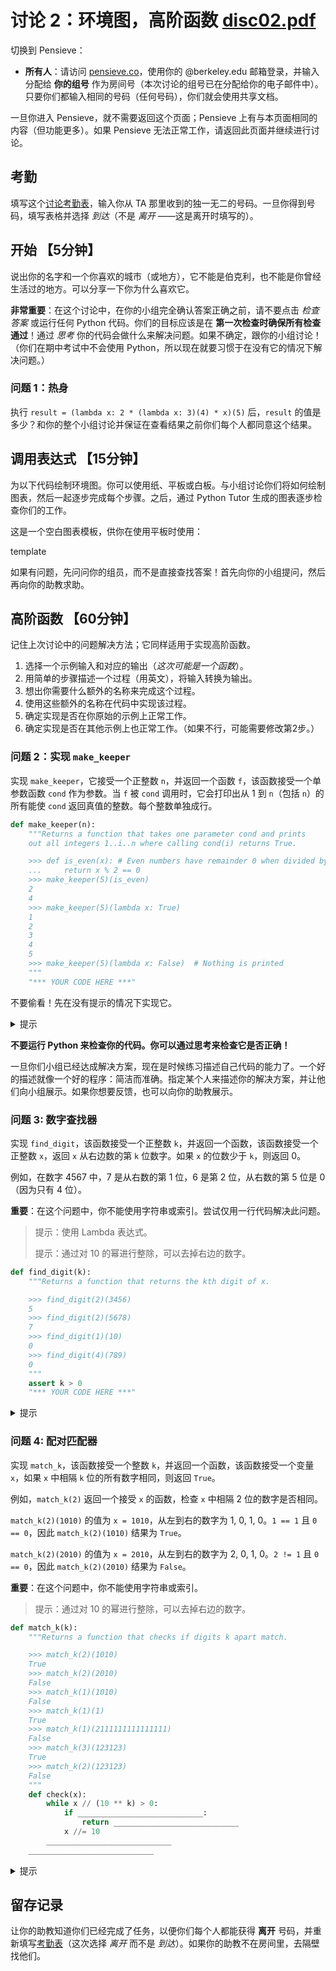 # 讨论 2：环境图，高阶函数 [disc02.pdf](https://cs61a.org/disc/disc02/disc02.pdf)

切换到 Pensieve：

- **所有人**：请访问 [pensieve.co](https://tutor.pensieve.co/student/courses/cs61a/clazzes/cs61a_sp25/assignments/65b9e05d81508f3afeaad829)，使用你的 @berkeley.edu 邮箱登录，并输入分配给 **你的组号** 作为房间号（本次讨论的组号已在分配给你的电子邮件中）。只要你们都输入相同的号码（任何号码），你们就会使用共享文档。

一旦你进入 Pensieve，就不需要返回这个页面；Pensieve 上有与本页面相同的内容（但功能更多）。如果 Pensieve 无法正常工作，请返回此页面并继续进行讨论。

## 考勤

填写这个[讨论考勤表](http://go.cs61a.org/discussion-attendance)，输入你从 TA 那里收到的独一无二的号码。一旦你得到号码，填写表格并选择 *到达*（不是 *离开* ——这是离开时填写的）。

## 开始 【5分钟】

说出你的名字和一个你喜欢的城市（或地方），它不能是伯克利，也不能是你曾经生活过的地方。可以分享一下你为什么喜欢它。

**非常重要**：在这个讨论中，在你的小组完全确认答案正确之前，请不要点击 *检查答案* 或运行任何 Python 代码。你们的目标应该是在 **第一次检查时确保所有检查通过**！通过 *思考* 你的代码会做什么来解决问题。如果不确定，跟你的小组讨论！（你们在期中考试中不会使用 Python，所以现在就要习惯于在没有它的情况下解决问题。）

### 问题 1：热身

执行 `result = (lambda x: 2 * (lambda x: 3)(4) * x)(5)` 后，`result` 的值是多少？和你的整个小组讨论并保证在查看结果之前你们每个人都同意这个结果。

## 调用表达式 【15分钟】

为以下代码绘制环境图。你可以使用纸、平板或白板。与小组讨论你们将如何绘制图表，然后一起逐步完成每个步骤。之后，通过 Python Tutor 生成的图表逐步检查你们的工作。


这是一个空白图表模板，供你在使用平板时使用：

template

如果有问题，先问问你的组员，而不是直接查找答案！首先向你的小组提问，然后再向你的助教求助。

## 高阶函数 【60分钟】

记住上次讨论中的问题解决方法；它同样适用于实现高阶函数。

1. 选择一个示例输入和对应的输出（*这次可能是一个函数*）。
2. 用简单的步骤描述一个过程（用英文），将输入转换为输出。
3. 想出你需要什么额外的名称来完成这个过程。
4. 使用这些额外的名称在代码中实现该过程。
5. 确定实现是否在你原始的示例上正常工作。
6. 确定实现是否在其他示例上也正常工作。（如果不行，可能需要修改第2步。）

### 问题 2：实现 `make_keeper`

实现 `make_keeper`，它接受一个正整数 `n`，并返回一个函数 `f`，该函数接受一个单参数函数 `cond` 作为参数。当 `f` 被 `cond` 调用时，它会打印出从 1 到 `n`（包括 `n`）的所有能使 `cond` 返回真值的整数。每个整数单独成行。

```python
def make_keeper(n):
    """Returns a function that takes one parameter cond and prints
    out all integers 1..i..n where calling cond(i) returns True.

    >>> def is_even(x): # Even numbers have remainder 0 when divided by 2.
    ...     return x % 2 == 0
    >>> make_keeper(5)(is_even)
    2
    4
    >>> make_keeper(5)(lambda x: True)
    1
    2
    3
    4
    5
    >>> make_keeper(5)(lambda x: False)  # Nothing is printed
    """
    "*** YOUR CODE HERE ***"
```

不要偷看！先在没有提示的情况下实现它。

<details>
<summary>提示</summary>
<p>为了返回一个函数 <code>f</code>，在实现的第一行包括 <code>def f(cond):</code>，并在最后返回 <code>f</code>。<br>
    <code>f</code> 函数应该引入 <code>i = 1</code>，以便循环遍历所有整数，通过调用 <code>cond(i)</code> 来判断 <code>cond</code> 是否对每个整数返回真值。</p>
</details>

**不要运行 Python 来检查你的代码。你可以通过思考来检查它是否正确！**

一旦你们小组已经达成解决方案，现在是时候练习描述自己代码的能力了。一个好的描述就像一个好的程序：简洁而准确。指定某个人来描述你的解决方案，并让他们向小组展示。如果你想要反馈，也可以向你的助教展示。

### 问题 3: 数字查找器

实现 `find_digit`，该函数接受一个正整数 `k`，并返回一个函数，该函数接受一个正整数 `x`，返回 `x` 从右边数的第 `k` 位数字。如果 `x` 的位数少于 `k`，则返回 0。

例如，在数字 4567 中，7 是从右数的第 1 位，6 是第 2 位，从右数的第 5 位是 0（因为只有 4 位）。

**重要**：在这个问题中，你不能使用字符串或索引。尝试仅用一行代码解决此问题。

> 提示：使用 Lambda 表达式。
>
> 提示：通过对 10 的幂进行整除，可以去掉右边的数字。

```python
def find_digit(k):
    """Returns a function that returns the kth digit of x.

    >>> find_digit(2)(3456)
    5
    >>> find_digit(2)(5678)
    7
    >>> find_digit(1)(10)
    0
    >>> find_digit(4)(789)
    0
    """
    assert k > 0
    "*** YOUR CODE HERE ***"
```

<details>
<summary>提示</summary>
首先去掉第 <code>k</code> 位之后的所有数字，这时第 <code>k</code> 位将是最后一位数字。
</details>

### 问题 4: 配对匹配器

实现 `match_k`，该函数接受一个整数 `k`，并返回一个函数，该函数接受一个变量 `x`，如果 `x` 中相隔 `k` 位的所有数字相同，则返回 `True`。

例如，`match_k(2)` 返回一个接受 `x` 的函数，检查 `x` 中相隔 2 位的数字是否相同。

`match_k(2)(1010)` 的值为 `x = 1010`，从左到右的数字为 1, 0, 1, 0。`1 == 1` 且 `0 == 0`，因此 `match_k(2)(1010)` 结果为 `True`。

`match_k(2)(2010)` 的值为 `x = 2010`，从左到右的数字为 2, 0, 1, 0。`2 != 1` 且 `0 == 0`，因此 `match_k(2)(2010)` 结果为 `False`。

**重要**：在这个问题中，你不能使用字符串或索引。

> 提示：通过对 10 的幂进行整除，可以去掉右边的数字。

```python
def match_k(k):
    """Returns a function that checks if digits k apart match.

    >>> match_k(2)(1010)
    True
    >>> match_k(2)(2010)
    False
    >>> match_k(1)(1010)
    False
    >>> match_k(1)(1)
    True
    >>> match_k(1)(2111111111111111)
    False
    >>> match_k(3)(123123)
    True
    >>> match_k(2)(123123)
    False
    """
    def check(x):
        while x // (10 ** k) > 0:
            if ____________________________:
                return ____________________________
            x //= 10
        ____________________________
    ____________________________
```

<details>
<summary>提示</summary>
在每次迭代中，将最后一位数字与前面第 k 位的数字进行比较。
</details>

## 留存记录

让你的助教知道你们已经完成了任务，以便你们每个人都能获得 **离开** 号码，并重新填写[考勤表](http://go.cs61a.org/discussion-attendance)（这次选择 *离开* 而不是 *到达*）。如果你的助教不在房间里，去隔壁找他们。

